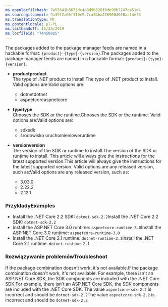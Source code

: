 ```yaml
---
ms.openlocfilehash: 7a55641b3673dc4d8d9b328f0de99b7247ca51d4
ms.sourcegitcommit: 9a39f2a06f110c9c7ca54ba216900d038aa14ef3
ms.translationtype: MT
ms.contentlocale: pl-PL
ms.lasthandoff: 11/23/2019
ms.locfileid: "74450885"
---
```


<span data-ttu-id="753db-101">The packages added to the package manager feeds are named in a hackable format: `{product}-{type}-{version}`.</span><span class="sxs-lookup"><span data-stu-id="753db-101">The packages added to the package manager feeds are named in a hackable format: `{product}-{type}-{version}`.</span></span>

- <span data-ttu-id="753db-102">**product**</span><span class="sxs-lookup"><span data-stu-id="753db-102">**product**</span></span>\
<span data-ttu-id="753db-103">The type of .NET product to install.</span><span class="sxs-lookup"><span data-stu-id="753db-103">The type of .NET product to install.</span></span> <span data-ttu-id="753db-104">Valid options are:</span><span class="sxs-lookup"><span data-stu-id="753db-104">Valid options are:</span></span>

  - <span data-ttu-id="753db-105">dotnet</span><span class="sxs-lookup"><span data-stu-id="753db-105">dotnet</span></span>
  - <span data-ttu-id="753db-106">aspnetcore</span><span class="sxs-lookup"><span data-stu-id="753db-106">aspnetcore</span></span>

- <span data-ttu-id="753db-107">**type**</span><span class="sxs-lookup"><span data-stu-id="753db-107">**type**</span></span>\
<span data-ttu-id="753db-108">Chooses the SDK or the runtime.</span><span class="sxs-lookup"><span data-stu-id="753db-108">Chooses the SDK or the runtime.</span></span> <span data-ttu-id="753db-109">Valid options are:</span><span class="sxs-lookup"><span data-stu-id="753db-109">Valid options are:</span></span>

  - <span data-ttu-id="753db-110">sdk</span><span class="sxs-lookup"><span data-stu-id="753db-110">sdk</span></span>
  - <span data-ttu-id="753db-111">środowisko uruchomieniowe</span><span class="sxs-lookup"><span data-stu-id="753db-111">runtime</span></span>

- <span data-ttu-id="753db-112">**version**</span><span class="sxs-lookup"><span data-stu-id="753db-112">**version**</span></span>\
<span data-ttu-id="753db-113">The version of the SDK or runtime to install.</span><span class="sxs-lookup"><span data-stu-id="753db-113">The version of the SDK or runtime to install.</span></span> <span data-ttu-id="753db-114">This article will always give the instructions for the latest supported version.</span><span class="sxs-lookup"><span data-stu-id="753db-114">This article will always give the instructions for the latest supported version.</span></span> <span data-ttu-id="753db-115">Valid options are any released version, such as:</span><span class="sxs-lookup"><span data-stu-id="753db-115">Valid options are any released version, such as:</span></span>

  - <span data-ttu-id="753db-116">3.0</span><span class="sxs-lookup"><span data-stu-id="753db-116">3.0</span></span>
  - <span data-ttu-id="753db-117">2.2</span><span class="sxs-lookup"><span data-stu-id="753db-117">2.2</span></span>
  - <span data-ttu-id="753db-118">2.1</span><span class="sxs-lookup"><span data-stu-id="753db-118">2.1</span></span>

### <a name="examples"></a><span data-ttu-id="753db-119">Przykłady</span><span class="sxs-lookup"><span data-stu-id="753db-119">Examples</span></span>

- <span data-ttu-id="753db-120">Install the .NET Core 2.2 SDK: `dotnet-sdk-2.2`</span><span class="sxs-lookup"><span data-stu-id="753db-120">Install the .NET Core 2.2 SDK: `dotnet-sdk-2.2`</span></span>
- <span data-ttu-id="753db-121">Install the ASP.NET Core 3.0 runtime: `aspnetcore-runtime-3.0`</span><span class="sxs-lookup"><span data-stu-id="753db-121">Install the ASP.NET Core 3.0 runtime: `aspnetcore-runtime-3.0`</span></span>
- <span data-ttu-id="753db-122">Install the .NET Core 2.1 runtime: `dotnet-runtime-2.1`</span><span class="sxs-lookup"><span data-stu-id="753db-122">Install the .NET Core 2.1 runtime: `dotnet-runtime-2.1`</span></span>

### <a name="troubleshoot"></a><span data-ttu-id="753db-123">Rozwiązywanie problemów</span><span class="sxs-lookup"><span data-stu-id="753db-123">Troubleshoot</span></span>

<span data-ttu-id="753db-124">If the package combination doesn't work, it's not available.</span><span class="sxs-lookup"><span data-stu-id="753db-124">If the package combination doesn't work, it's not available.</span></span> <span data-ttu-id="753db-125">For example, there isn't an ASP.NET Core SDK, the SDK components are included with the .NET Core SDK.</span><span class="sxs-lookup"><span data-stu-id="753db-125">For example, there isn't an ASP.NET Core SDK, the SDK components are included with the .NET Core SDK.</span></span> <span data-ttu-id="753db-126">The value `aspnetcore-sdk-2.2` is incorrect and should be `dotnet-sdk-2.2`</span><span class="sxs-lookup"><span data-stu-id="753db-126">The value `aspnetcore-sdk-2.2` is incorrect and should be `dotnet-sdk-2.2`</span></span>
